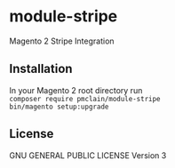 # module-stripe
Magento 2 Stripe Integration

## Installation
In your Magento 2 root directory run  
`composer require pmclain/module-stripe`  
`bin/magento setup:upgrade`

## License
GNU GENERAL PUBLIC LICENSE Version 3